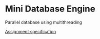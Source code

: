 # Mini Database Engine

Parallel database using multithreading

[Assignment specification](assignment_specification.pdf)
